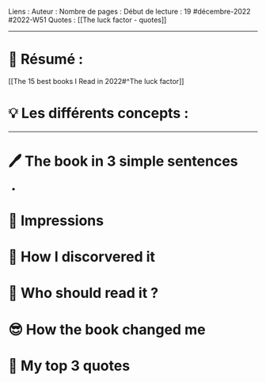 Liens :
Auteur :
Nombre de pages :
Début de lecture : 19 #décembre-2022 #2022-W51
Quotes : [[The luck factor - quotes]]
***
# 📃 Résumé :
[[The 15 best books I Read in 2022#^The luck factor]]
# 💡 Les différents concepts :

***
# 🖊️ The book in 3 simple sentences
- 
# 🧠 Impressions

# 🧐 How I discorvered it

# 🧏 Who should read it ?

# 😎 How the book changed me

# 🔖 My top 3 quotes
